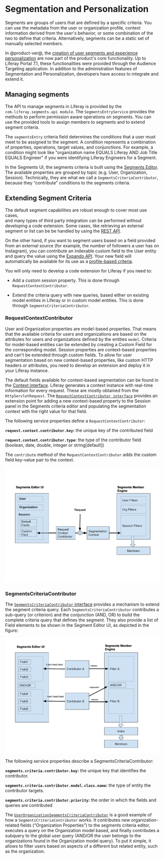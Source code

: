 # Segmentation and Personalization

Segments are groups of users that are defined by a specific criteria. You can 
use the metadata from the user or organization profile, context information 
derived from the user's behavior, or some combination of the two to define that 
criteria. Alternatively, segments can be a static set of manually selected 
members. 

In @product-ver@, the [creation of user segments and experience personalization](user-guide-link) are now part of the product's core 
functionality. Up to Liferay Portal 7.1, these functionalities were provided 
through the Audience Targeting application. In addition to the administration 
features of Segmentation and Personalization, developers have access to 
integrate and extend it.

## Managing segments

The API to manage segments in Liferay is provided by the 
`com.liferay.segments.api module`. The `SegmentsEntryService` provides the 
methods to perform permission aware operations on segments.  You can use the provided tools to assign members to segments and to extend segment criteria.

The `segmentsEntry` criteria field determines the conditions that a user must meet to be assigned to the segment. A condition represents a combination of properties, operations, target values, and conjunctions. For example, a condition might look like "organization name EQUALS Liferay AND Job Title  EQUALS Engineer" if you were identifying Liferay Engineers for a Segment.

In the Segments UI, the segments criteria is built using the [Segments Editor](user-doc-link). The available properties are grouped by topic (e.g. User, Organization, Session). Technically, they are what we call a `SegmentsCriteriaContributor`, because they “contribute” conditions to the segments criteria. 


## Extending Segment Criteria

The default segment capabilities are robust enough to cover most use cases,  
and many types of third party integration can be performed without developing a 
code extension. Some cases, like retrieving an external segment or list can be 
be handled by using the [REST API](rest-link).  

On the other hand, if you want to segment users based on a field provided from 
an external source (for example, the number of followers a user has on 
Instagram), you can contribute an indexable custom field to the User entity and 
query the value using the [Expando API](dev-link). Your new field will 
automatically be available for its use as a [profile-based criteria](user-guide-link).

You will only need to develop a code extension for Liferay if you need to: 
 
*  Add a custom session property. This is done through
    `RequestContextContributor`.

*  Extend the criteria query with new queries, based either on existing model 
    entities in Liferay or in custom model entities. This is done through 
    `SegmentsCriteriaContributor`.

### RequestContextContributor

User and Organization properties are model-based properties. That means that 
the available criteria for users and organizations are based on the attributes 
for users and organizations defined by the entities `model`. Criteria for 
model-based entities can be extended by creating a Custom Field for the 
corresponding model. Session properties are context-based properties and can't 
be extended through custom fields. To allow for user segmentation based on new 
context-based properties, like custom HTTP headers or attributes, you need to 
develop an extension and deploy it in your Liferay instance.

The default fields available for context-based segmentation can be found in the 
[Context interface](repo-link). Liferay generates a context instance with 
real-time information for every request. These are mostly obtained from the 
`HttpServletRequest`. The [`RequestContextContributor interface`](repo-link) 
provides an extension point for adding a new context-based property to the 
Session panel in the Segments criteria editor and populating the segmentation 
context with the right value for that field.

The following service properties define a `RequestContextContributor`:

**`request.context.contributor.key`:** the unique key of the contributed field

**`request.context.contributor.type`:** the type of the contributor field (boolean, date, double, integer or string[default])

The `contribute` method of the `RequestContextContributor` adds the custom field key-value pair to the context. 

![Figure 1: `RequestContextContributor` service properties.](../../images/request-context-contributor.png)

### SegmentsCriteriaContributor

The [`SegmentsCriteriaContributor` interface](repo-link) provides a mechanism 
to extend the segment criteria query. Each `SegmentsCriteriaContributor` 
contributes a sub-query (or criterion) and the conjunction (AND, OR) to build 
the complete criteria query that defines the segment. They also provide a list 
of Field elements to be shown in the Segment Editor UI, as depicted in the 
figure:

![Figure 2: `SegmentsCriteriaContributor` service properties.](../../images/segment-field-contributor.png)

The following service properties describe a SegmentsCriteriaContributor:

**`segments.criteria.contributor.key`:** the unique key that identifies the 
contributor.  

**`segments.criteria.contributor.model.class.name`:** the type of entity the 
contributor targets.

**`segments.criteria.contributor.priority`:** the order in which the fields and 
queries are contributed

The [`UserOrganizationSegmentsCriteriaContributor`](repo-link) is a good 
example of how a `SegmentsCriteriaContributor` works. It contributes new 
organization-related fields (“Organization Properties”) to the segments 
criteria editor, executes a query on the Organization model based, and finally 
contributes a subquery to the global user query (AND/OR the user belongs to the 
organizations found in the Organization model query). To put it simple, it 
allows to filter users based on aspects of a different but related entity, such 
as the organization.
